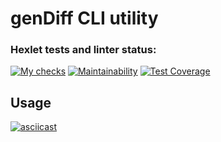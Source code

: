 # genDiff CLI utility

### Hexlet tests and linter status:
[![My checks](https://github.com/dosh322/frontend-project-lvl2/workflows/on-push-checks/badge.svg)](https://github.com/dosh322/frontend-project-lvl2/actions/on-push-checks)
[![Maintainability](https://api.codeclimate.com/v1/badges/a0cbd2c8970c284cdda0/maintainability)](https://codeclimate.com/github/dosh322/frontend-project-lvl2/maintainability)
[![Test Coverage](https://api.codeclimate.com/v1/badges/a0cbd2c8970c284cdda0/test_coverage)](https://codeclimate.com/github/dosh322/frontend-project-lvl2/test_coverage)

## Usage
[![asciicast](https://asciinema.org/a/aeISDZczgUusn9z1HR3r8LCsQ.svg)](https://asciinema.org/a/aeISDZczgUusn9z1HR3r8LCsQ)
